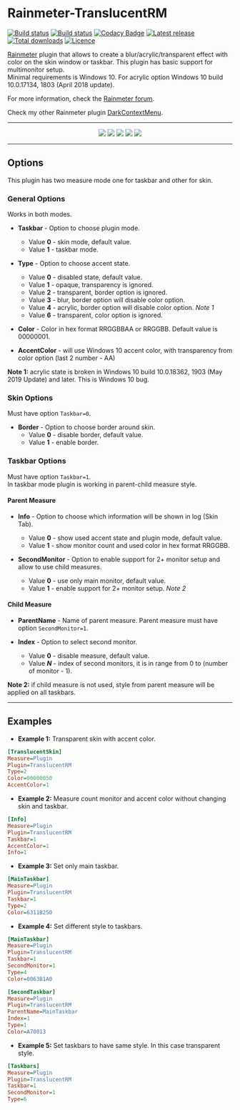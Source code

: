 # Rainmeter-TranslucentRM

[![Build status](https://img.shields.io/github/workflow/status/ozone10/Rainmeter-TranslucentRM/Build/master?logo=Github)](https://github.com/ozone10/Rainmeter-TranslucentRM)
[![Build status](https://img.shields.io/appveyor/ci/ozone10/Rainmeter-TranslucentRM/master?logo=Appveyor)](https://ci.appveyor.com/project/ozone10/rainmeter-translucentrm)
[![Codacy Badge](https://img.shields.io/codacy/grade/d6ef2575cd244ad3b3b2dff4c9de3499?logo=Codacy)](https://www.codacy.com/manual/ozone10/Rainmeter-TranslucentRM?utm_source=github.com&utm_medium=referral&utm_content=ozone10/Rainmeter-TranslucentRM&utm_campaign=Badge_Grade)
[![Latest release](https://img.shields.io/github/v/release/ozone10/Rainmeter-TranslucentRM?include_prereleases)](https://github.com/ozone10/Rainmeter-TranslucentRM/releases/latest)
[![Total downloads](https://img.shields.io/github/downloads/ozone10/Rainmeter-TranslucentRM/total.svg)](https://github.com/ozone10/Rainmeter-TranslucentRM/releases)
[![Licence](https://img.shields.io/github/license/ozone10/Rainmeter-TranslucentRM?color=9cf)](https://www.gnu.org/licenses/gpl-3.0.en.html)

[Rainmeter](https://www.rainmeter.net) plugin that allows to create a blur/acrylic/transparent effect with color on the skin window or taskbar. This plugin has basic support for multimonitor setup.  
Minimal requirements is Windows 10. For acrylic option Windows 10 build 10.0.17134, 1803 (April 2018 update).

For more information, check the [Rainmeter forum](https://forum.rainmeter.net/viewtopic.php?f=128&p=165921).

Check my other Rainmeter plugin [DarkContextMenu](https://github.com/ozone10/Rainmeter-DarkContextMenu).

* * *

<p align="center">
<img src="https://i.imgur.com/aaIuWs1.png">
  <img src="https://i.imgur.com/jyUrTar.png">
  <img src="https://i.imgur.com/zYt37SA.png">
  <img src="https://i.imgur.com/EJGMumj.png">
  <img src="https://i.imgur.com/Qj7ePGZ.png">
</p>

* * *

## Options

This plugin has two measure mode one for taskbar and other for skin.

### General Options

Works in both modes.

-   **Taskbar** - Option to choose plugin mode.

    -   Value **0** - skin mode, default value.
    -   Value **1** - taskbar mode.

-   **Type** - Option to choose accent state.

    -   Value **0** - disabled state, default value.
    -   Value **1** - opaque, transparency is ignored.
    -   Value **2** - transparent, border option is ignored.
    -   Value **3** - blur, border option will disable color option.
    -   Value **4** - acrylic, border option will disable color option. _Note 1_
    -   Value **6** - transparent, color option is ignored.

-   **Color** - Color in hex format RRGGBBAA or RRGGBB. Default value is 00000001.

-   **AccentColor** - will use Windows 10 accent color, with transparency from color option (last 2 number - AA)

**Note 1:** acrylic state is broken in Windows 10 build 10.0.18362, 1903 (May 2019 Update) and later. This is Windows 10 bug.

### Skin Options

Must have option `Taskbar=0`.

-   **Border** - Option to choose border around skin.
    -   Value **0** - disable border, default value.
    -   Value **1** - enable border.

### Taskbar Options

Must have option `Taskbar=1`.  
In taskbar mode plugin is working in parent-child measure style.

#### Parent Measure

-   **Info** - Option to choose which information will be shown in log (Skin Tab).

    -   Value **0** - show used accent state and plugin mode, default value.
    -   Value **1** - show monitor count and used color in hex format RRGGBB.

-   **SecondMonitor** - Option to enable support for 2+ monitor setup and allow to use child measures.
    -   Value **0** - use only main monitor, default value.
    -   Value **1** - enable support for 2+ monitor setup. _Note 2_

#### Child Measure

-   **ParentName** - Name of parent measure. Parent measure must have option `SecondMonitor=1`.

-   **Index** - Option to select second monitor.
    -   Value **0** - disable measure, default value.
    -   Value **_N_** - index of second monitors, it is in range from 0 to (number of monitor - 1).  

**Note 2:** if child measure is not used, style from parent measure will be applied on all taskbars.

* * *

## Examples

-   **Example 1:**
    Transparent skin with accent color.

```ini
[TranslucentSkin]
Measure=Plugin
Plugin=TranslucentRM
Type=2
Color=00000050
AccentColor=1
```

-   **Example 2:**
    Measure count monitor and accent color without changing skin and taskbar.

```ini
[Info]
Measure=Plugin
Plugin=TranslucentRM
Taskbar=1
AccentColor=1
Info=1
```

-   **Example 3:**
    Set only main taskbar.

```ini
[MainTaskbar]
Measure=Plugin
Plugin=TranslucentRM
Taskbar=1
Type=2
Color=6311B250
```

-   **Example 4:**
    Set different style to taskbars.

```ini
[MainTaskbar]
Measure=Plugin
Plugin=TranslucentRM
Taskbar=1
SecondMonitor=1
Type=4
Color=0063B1A0

[SecondTaskbar]
Measure=Plugin
Plugin=TranslucentRM
ParentName=MainTaskbar
Index=1
Type=1
Color=A70013
```

-   **Example 5:**
    Set taskbars to have same style. In this case transparent style.

```ini
[Taskbars]
Measure=Plugin
Plugin=TranslucentRM
Taskbar=1
SecondMonitor=1
Type=6
```
